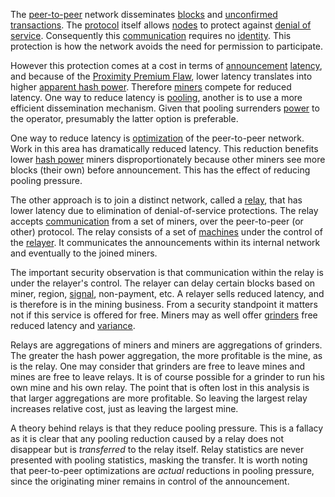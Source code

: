The [peer-to-peer](Glossary#peer-to-peer) network disseminates [blocks](Glossary#block) and [unconfirmed](Glossary#unconfirmed) [transactions](Glossary#transaction). The [protocol](Glossary#protocol) itself allows [nodes](Glossary#node) to protect against [denial of service](Glossary#denial-of-service). Consequently this [communication](Glossary#communication) requires no [identity](Glossary#identity). This protection is how the network avoids the need for permission to participate.

However this protection comes at a cost in terms of [announcement](Glossary#announcement) [latency](Glossary#latency), and because of the [Proximity Premium Flaw](Proximity-Premium-Flaw), lower latency translates into higher [apparent hash power](Glossary#apparent-hash-power). Therefore [miners](Glossary#miner) compete for reduced latency. One way to reduce latency is [pooling](Glossary#pooling), another is to use a more efficient dissemination mechanism. Given that pooling surrenders [power](Glossary#power) to the operator, presumably the latter option is preferable.

One way to reduce latency is [optimization](Glossary#optimization) of the peer-to-peer network. Work in this area has dramatically reduced latency. This reduction benefits lower [hash power](Glossary#hash-power) miners disproportionately because other miners see more blocks (their own) before announcement. This has the effect of reducing pooling pressure.

The other approach is to join a distinct network, called a [relay](Glossary#relay), that has lower latency due to elimination of denial-of-service protections. The relay accepts [communication](Glossary#communication) from a set of miners, over the peer-to-peer (or other) protocol. The relay consists of a set of [machines](Glossary#machine) under the control of the [relayer](Glossary#relayer). It communicates the announcements within its internal network and eventually to the joined miners.

The important security observation is that communication within the relay is under the relayer's control. The relayer can delay certain blocks based on miner, region, [signal](Glossary#signal), non-payment, etc. A relayer sells reduced latency, and is therefore is in the mining business. From a security standpoint it matters not if this service is offered for free. Miners may as well offer [grinders](Glossary#grinder) free reduced latency and [variance](Glossary#variance).

Relays are aggregations of miners and miners are aggregations of grinders. The greater the hash power aggregation, the more profitable is the mine, as is the relay. One may consider that grinders are free to leave mines and mines are free to leave relays. It is of course possible for a grinder to run his own mine and his own relay. The point that is often lost in this analysis is that larger aggregations are more profitable. So leaving the largest relay increases relative cost, just as leaving the largest mine.

A theory behind relays is that they reduce pooling pressure. This is a fallacy as it is clear that any pooling reduction caused by a relay does not disappear but is *transferred* to the relay itself. Relay statistics are never presented with pooling statistics, masking the transfer. It is worth noting that peer-to-peer optimizations are *actual* reductions in pooling pressure, since the originating miner remains in control of the announcement.
